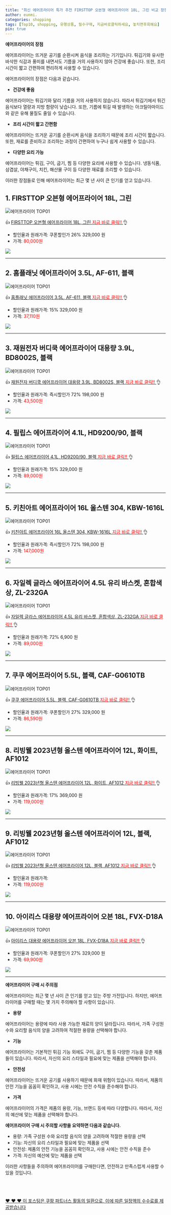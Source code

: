 ```yaml
---
title: "최신 에어프라이어 특가 추천 FIRSTTOP 오븐형 에어프라이어 18L, 그린 비교 장점"
author: eunmi.
categories: shopping
tags: [Top10, shopping, 유행상품, 필수구매, 지금바로클릭하세요, 놓치면후회해요]
pin: true
---
```

**에어프라이어의 장점**

에어프라이어는 뜨거운 공기를 순환시켜 음식을 조리하는 기기입니다. 튀김기와 유사한 바삭한 식감과 풍미를 내면서도 기름을 거의 사용하지 않아 건강에 좋습니다. 또한, 조리 시간이 짧고 간편하여 편리하게 사용할 수 있습니다.

에어프라이어의 장점은 다음과 같습니다.

* **건강에 좋음**

에어프라이어는 튀김기와 달리 기름을 거의 사용하지 않습니다. 따라서 튀김기에서 튀긴 음식보다 열량과 지방 함량이 낮습니다. 또한, 기름에 튀길 때 발생하는 아크릴아마이드와 같은 유해 물질도 줄일 수 있습니다.

* **조리 시간이 짧고 간편함**

에어프라이어는 뜨거운 공기를 순환시켜 음식을 조리하기 때문에 조리 시간이 짧습니다. 또한, 재료를 준비하고 조리하는 과정이 간편하여 누구나 쉽게 사용할 수 있습니다.

* **다양한 요리 가능**

에어프라이어는 튀김, 구이, 굽기, 찜 등 다양한 요리에 사용할 수 있습니다. 냉동식품, 삼겹살, 야채구이, 치킨, 해산물 구이 등 다양한 재료를 조리할 수 있습니다.

이러한 장점들로 인해 에어프라이어는 최근 몇 년 사이 큰 인기를 얻고 있습니다.

   

## 1. FIRSTTOP 오븐형 에어프라이어 18L, 그린

![에어프라이어 TOP01](https://thumbnail9.coupangcdn.com/thumbnails/remote/230x230ex/image/vendor_inventory/b94b/35d24435804bd0172798e3195d845f2fa5cc623baba7edf666b58cd647df.jpg)


👍 [FIRSTTOP 오븐형 에어프라이어 18L, 그린 <font color=red> 지금 바로 클릭!! </font> ](https://link.coupang.com/re/AFFSDP?lptag=AF3617701&subid=GithubCoopas&pageKey=6937164477&traceid=V0-153&itemId=16808855238&vendorItemId=83989152854) 👌 


- 할인율과 원래가격: 쿠폰할인가 26%  329,000   원
- 가격: <span style='color:red'>80,000원</span>

[![](/discount_price.png)](https://link.coupang.com/re/AFFSDP?lptag=AF3617701&subid=GithubCoopas&pageKey=6937164477&traceid=V0-153&itemId=16808855238&vendorItemId=83989152854)

---


   

## 2. 홈플래닛 에어프라이어 3.5L, AF-611, 블랙

![에어프라이어 TOP01](https://thumbnail10.coupangcdn.com/thumbnails/remote/230x230ex/image/retail/images/217998999266375-b4f8a4b3-ffe4-40aa-9c8f-57c413740966.jpg)


👍 [홈플래닛 에어프라이어 3.5L, AF-611, 블랙 <font color=red> 지금 바로 클릭!! </font> ](https://link.coupang.com/re/AFFSDP?lptag=AF3617701&subid=GithubCoopas&pageKey=1459597335&traceid=V0-153&itemId=2511514635&vendorItemId=70504555828) 👌 


- 할인율과 원래가격: 15%  329,000   원
- 가격: <span style='color:red'>37,110원</span>

[![](/discount_price.png)](https://link.coupang.com/re/AFFSDP?lptag=AF3617701&subid=GithubCoopas&pageKey=1459597335&traceid=V0-153&itemId=2511514635&vendorItemId=70504555828)

---


   

## 3. 재원전자 버디쿡 에어프라이어 대용량 3.9L, BD8002S, 블랙

![에어프라이어 TOP01](https://thumbnail10.coupangcdn.com/thumbnails/remote/230x230ex/image/retail/images/1074344650106330-6acf738b-859e-4fa8-824f-162fe0736885.jpg)


👍 [재원전자 버디쿡 에어프라이어 대용량 3.9L, BD8002S, 블랙 <font color=red> 지금 바로 클릭!! </font> ](https://link.coupang.com/re/AFFSDP?lptag=AF3617701&subid=GithubCoopas&pageKey=1387602348&traceid=V0-153&itemId=2423157476&vendorItemId=70417265843) 👌 


- 할인율과 원래가격: 즉시할인가 72%  198,000   원
- 가격: <span style='color:red'>43,500원</span>

[![](/discount_price.png)](https://link.coupang.com/re/AFFSDP?lptag=AF3617701&subid=GithubCoopas&pageKey=1387602348&traceid=V0-153&itemId=2423157476&vendorItemId=70417265843)

---


   

## 4. 필립스 에어프라이어 4.1L, HD9200/90, 블랙

![에어프라이어 TOP01](https://thumbnail8.coupangcdn.com/thumbnails/remote/230x230ex/image/retail/images/4348787208012033-0775e85b-b909-4cc2-b5de-907e6daf038e.jpg)


👍 [필립스 에어프라이어 4.1L, HD9200/90, 블랙 <font color=red> 지금 바로 클릭!! </font> ](https://link.coupang.com/re/AFFSDP?lptag=AF3617701&subid=GithubCoopas&pageKey=2304880139&traceid=V0-153&itemId=3972658896&vendorItemId=71957007691) 👌 


- 할인율과 원래가격: 15%  329,000   원
- 가격: <span style='color:red'>89,000원</span>

[![](/discount_price.png)](https://link.coupang.com/re/AFFSDP?lptag=AF3617701&subid=GithubCoopas&pageKey=2304880139&traceid=V0-153&itemId=3972658896&vendorItemId=71957007691)

---


   

## 5. 키친아트 에어프라이어 16L 올스텐 304, KBW-1616L

![에어프라이어 TOP01](https://thumbnail10.coupangcdn.com/thumbnails/remote/230x230ex/image/retail/images/3497552980604203-67a16d81-4be4-477c-acd7-49b3c56b8a72.jpg)


👍 [키친아트 에어프라이어 16L 올스텐 304, KBW-1616L <font color=red> 지금 바로 클릭!! </font> ](https://link.coupang.com/re/AFFSDP?lptag=AF3617701&subid=GithubCoopas&pageKey=4873793178&traceid=V0-153&itemId=6337619497&vendorItemId=73632991093) 👌 


- 할인율과 원래가격: 즉시할인가 72%  198,000   원
- 가격: <span style='color:red'>147,000원</span>

[![](/discount_price.png)](https://link.coupang.com/re/AFFSDP?lptag=AF3617701&subid=GithubCoopas&pageKey=4873793178&traceid=V0-153&itemId=6337619497&vendorItemId=73632991093)

---


   

## 6. 자일렉 글라스 에어프라이어 4.5L 유리 바스켓, 혼합색상, ZL-232GA

![에어프라이어 TOP01](https://thumbnail7.coupangcdn.com/thumbnails/remote/230x230ex/image/vendor_inventory/27ed/44bb61143dd75cff2ebf01d211742544a0897472fc4930da20f19cca76a6.jpg)


👍 [자일렉 글라스 에어프라이어 4.5L 유리 바스켓, 혼합색상, ZL-232GA <font color=red> 지금 바로 클릭!! </font> ](https://link.coupang.com/re/AFFSDP?lptag=AF3617701&subid=GithubCoopas&pageKey=7449984945&traceid=V0-153&itemId=19392535844&vendorItemId=86504780179) 👌 


- 할인율과 원래가격: 72%  6,900   원
- 가격: <span style='color:red'>89,000원</span>

[![](/discount_price.png)](https://link.coupang.com/re/AFFSDP?lptag=AF3617701&subid=GithubCoopas&pageKey=7449984945&traceid=V0-153&itemId=19392535844&vendorItemId=86504780179)

---


   

## 7. 쿠쿠 에어프라이어 5.5L, 블랙, CAF-G0610TB

![에어프라이어 TOP01](https://thumbnail6.coupangcdn.com/thumbnails/remote/230x230ex/image/vendor_inventory/5b3b/21cf5eea645856a95fb41c736e1a91f877f452561a2f3f62ce5a69a70c40.jpg)


👍 [쿠쿠 에어프라이어 5.5L, 블랙, CAF-G0610TB <font color=red> 지금 바로 클릭!! </font> ](https://link.coupang.com/re/AFFSDP?lptag=AF3617701&subid=GithubCoopas&pageKey=5562885266&traceid=V0-153&itemId=8830028095&vendorItemId=87594662625) 👌 


- 할인율과 원래가격: 쿠폰할인가 27%  329,000   원
- 가격: <span style='color:red'>86,590원</span>

[![](/discount_price.png)](https://link.coupang.com/re/AFFSDP?lptag=AF3617701&subid=GithubCoopas&pageKey=5562885266&traceid=V0-153&itemId=8830028095&vendorItemId=87594662625)

---


   

## 8. 리빙웰 2023년형 올스텐 에어프라이어 12L, 화이트, AF1012

![에어프라이어 TOP01](https://thumbnail8.coupangcdn.com/thumbnails/remote/230x230ex/image/vendor_inventory/8736/a13abfed7abc766e8f73cd5f934435ca1659b0f8580e62626ebe18fa1db2.jpg)


👍 [리빙웰 2023년형 올스텐 에어프라이어 12L, 화이트, AF1012 <font color=red> 지금 바로 클릭!! </font> ](https://link.coupang.com/re/AFFSDP?lptag=AF3617701&subid=GithubCoopas&pageKey=7124168526&traceid=V0-153&itemId=17844888757&vendorItemId=71532495840) 👌 


- 할인율과 원래가격: 17%  369,000   원
- 가격: <span style='color:red'>119,000원</span>

[![](/discount_price.png)](https://link.coupang.com/re/AFFSDP?lptag=AF3617701&subid=GithubCoopas&pageKey=7124168526&traceid=V0-153&itemId=17844888757&vendorItemId=71532495840)

---


   

## 9. 리빙웰 2023년형 올스텐 에어프라이어 12L, 블랙, AF1012

![에어프라이어 TOP01](https://thumbnail6.coupangcdn.com/thumbnails/remote/230x230ex/image/vendor_inventory/0050/fd025540bf754c4a9fb1294d37084547c162b6d93c417eb00d012d8d226f.jpg)


👍 [리빙웰 2023년형 올스텐 에어프라이어 12L, 블랙, AF1012 <font color=red> 지금 바로 클릭!! </font> ](https://link.coupang.com/re/AFFSDP?lptag=AF3617701&subid=GithubCoopas&pageKey=7124168526&traceid=V0-153&itemId=17844888758&vendorItemId=71532495848) 👌 


- 할인율과 원래가격: 
- 가격: <span style='color:red'>119,000원</span>

[![](/discount_price.png)](https://link.coupang.com/re/AFFSDP?lptag=AF3617701&subid=GithubCoopas&pageKey=7124168526&traceid=V0-153&itemId=17844888758&vendorItemId=71532495848)

---


   

## 10. 아이리스 대용량 에어프라이어 오븐 18L, FVX-D18A

![에어프라이어 TOP01](https://thumbnail10.coupangcdn.com/thumbnails/remote/230x230ex/image/retail/images/1033308231171974-afdd13fa-f576-4d5f-af3d-131203ff7232.png)


👍 [아이리스 대용량 에어프라이어 오븐 18L, FVX-D18A <font color=red> 지금 바로 클릭!! </font> ](https://link.coupang.com/re/AFFSDP?lptag=AF3617701&subid=GithubCoopas&pageKey=4899751082&traceid=V0-153&itemId=6391333465&vendorItemId=73686304799) 👌 


- 할인율과 원래가격: 쿠폰할인가 27%  329,000   원
- 가격: <span style='color:red'>69,900원</span>

[![](/discount_price.png)](https://link.coupang.com/re/AFFSDP?lptag=AF3617701&subid=GithubCoopas&pageKey=4899751082&traceid=V0-153&itemId=6391333465&vendorItemId=73686304799)

---
**에어프라이어 구매 시 주의점**

에어프라이어는 최근 몇 년 사이 큰 인기를 얻고 있는 주방 가전입니다. 하지만, 에어프라이어를 구매할 때는 몇 가지 주의해야 할 사항이 있습니다.

* **용량**

에어프라이어는 용량에 따라 사용 가능한 재료의 양이 달라집니다. 따라서, 가족 구성원 수와 요리할 음식의 양을 고려하여 적절한 용량을 선택해야 합니다.

* **기능**

에어프라이어는 기본적인 튀김 기능 외에도 구이, 굽기, 찜 등 다양한 기능을 갖춘 제품들이 있습니다. 따라서, 자신의 요리 스타일과 필요에 맞는 제품을 선택해야 합니다.

* **안전성**

에어프라이어는 뜨거운 공기를 사용하기 때문에 화재 위험이 있습니다. 따라서, 제품의 안전 기능을 꼼꼼히 확인하고, 사용 시에는 안전 수칙을 준수해야 합니다.

* **가격**

에어프라이어의 가격은 제품의 용량, 기능, 브랜드 등에 따라 다양합니다. 따라서, 자신의 예산에 맞는 제품을 선택해야 합니다.

**에어프라이어 구매 시 주의할 사항을 요약하면 다음과 같습니다.**

* 용량: 가족 구성원 수와 요리할 음식의 양을 고려하여 적절한 용량을 선택
* 기능: 자신의 요리 스타일과 필요에 맞는 제품을 선택
* 안전성: 제품의 안전 기능을 꼼꼼히 확인하고, 사용 시에는 안전 수칙을 준수
* 가격: 자신의 예산에 맞는 제품을 선택

이러한 사항들을 주의하여 에어프라이어를 구매한다면, 안전하고 만족스럽게 사용할 수 있을 것입니다.<br><br><br><br><br> [ ❤ ❤ ❤ 이 포스팅은 쿠팡 파트너스 활동의 일환으로, 이에 따른 일정액의 수수료를 제공받습니다](https://link.coupang.com/a/bcEFyh)